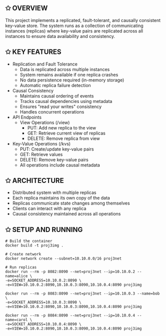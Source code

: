 ## ✩ OVERVIEW
This project implements a replicated, fault-tolerant, and causally consistent key-value store. The system runs as a collection of communicating instances (replicas) where key-value pairs are replicated across all instances to ensure data availability and consistency.

## ✩ KEY FEATURES
- Replication and Fault Tolerance
  - Data is replicated across multiple instances
  - System remains available if one replica crashes
  - No data persistence required (in-memory storage)
  - Automatic replica failure detection
- Causal Consistency
  - Maintains causal ordering of events
  - Tracks causal dependencies using metadata
  - Ensures "read your writes" consistency
  - Handles concurrent operations
- API Endpoints
  - View Operations (/view)
    - PUT: Add new replica to the view
    - GET: Retrieve current view of replicas
    - DELETE: Remove replica from view
- Key-Value Operations (/kvs)
  - PUT: Create/update key-value pairs
  - GET: Retrieve values
  - DELETE: Remove key-value pairs
  - All operations include causal metadata

## ✩ ARCHITECTURE
- Distributed system with multiple replicas
- Each replica maintains its own copy of the data
- Replicas communicate state changes among themselves
- Clients can interact with any replica
- Causal consistency maintained across all operations

## ✩ SETUP AND RUNNING
```
# Build the container
docker build -t proj3img .

# Create network
docker network create --subnet=10.10.0.0/16 proj3net

# Run replicas
docker run --rm -p 8082:8090 --net=proj3net --ip=10.10.0.2 --name=alice \
-e=SOCKET_ADDRESS=10.10.0.2:8090 \
-e=VIEW=10.10.0.2:8090,10.10.0.3:8090,10.10.0.4:8090 proj3img

docker run --rm -p 8083:8090 --net=proj3net --ip=10.10.0.3 --name=bob \
-e=SOCKET_ADDRESS=10.10.0.3:8090 \
-e=VIEW=10.10.0.2:8090,10.10.0.3:8090,10.10.0.4:8090 proj3img

docker run --rm -p 8084:8090 --net=proj3net --ip=10.10.0.4 --name=carol \
-e=SOCKET_ADDRESS=10.10.0.4:8090 \
-e=VIEW=10.10.0.2:8090,10.10.0.3:8090,10.10.0.4:8090 proj3img
